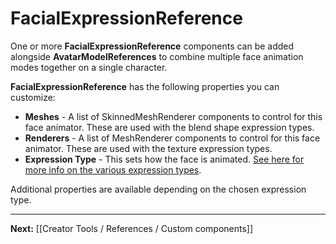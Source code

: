 # FacialExpressionReference

One or more **FacialExpressionReference** components can be added alongside **AvatarModelReferences** to combine multiple face animation modes together on a single character.

**FacialExpressionReference** has the following properties you can customize:

* **Meshes** - A list of SkinnedMeshRenderer components to control for this face animator. These are used with the blend shape expression types.
* **Renderers** - A list of MeshRenderer components to control for this face animator. These are used with the texture expression types.
* **Expression Type** - This sets how the face is animated. [See here for more info on the various expression types](/docs/2021.1/creator-tools/concepts/characters).

Additional properties are available depending on the chosen expression type.

---

**Next:** [[Creator Tools / References / Custom components]]
